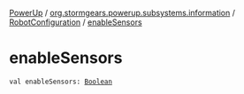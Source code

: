 [PowerUp](../../index.md) / [org.stormgears.powerup.subsystems.information](../index.md) / [RobotConfiguration](index.md) / [enableSensors](./enable-sensors.md)

# enableSensors

`val enableSensors: `[`Boolean`](https://kotlinlang.org/api/latest/jvm/stdlib/kotlin/-boolean/index.html)